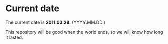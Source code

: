 # Current date

The current date is **2011.03.28.** (YYYY.MM.DD.)

This repository will be good when the world ends, so we will know how long it lasted.